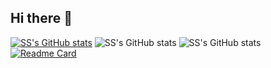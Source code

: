 ## Hi there 👋

<!--
**sshenshuo/sshenshuo** is a ✨ _special_ ✨ repository because its `README.md` (this file) appears on your GitHub profile.

Here are some ideas to get you started:

- 🔭 I’m currently working on ...
- 🌱 I’m currently learning ...
- 👯 I’m looking to collaborate on ...
- 🤔 I’m looking for help with ...
- 💬 Ask me about ...
- 📫 How to reach me: ...
- 😄 Pronouns: ...
- ⚡ Fun fact: ...
-->
[![SS's GitHub stats](https://github-readme-stats.vercel.app/api?username=sshenshuo)](https://github.com/sshenshuo/github-readme-stats)
![SS's GitHub stats](https://github-readme-stats.vercel.app/api?username=sshenshuo&show_icons=true)
![SS's GitHub stats](https://github-readme-stats.vercel.app/api?username=sshenshuo&show_icons=true&theme=radical)
[![Readme Card](https://github-readme-stats.vercel.app/api/pin/?username=sshenshuo&repo=github-readme-stats)](https://github.com/sshenshuo/github-readme-stats)

